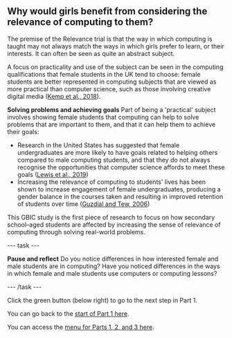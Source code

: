 ## Why would girls benefit from considering the relevance of computing to them?

The premise of the Relevance trial is that the way in which computing is taught may not always match the ways in which girls prefer to learn, or their interests. It can often be seen as quite an abstract subject.

A focus on practicality and use of the subject can be seen in the computing qualifications that female students in the UK tend to choose: female students are better represented in computing subjects that are viewed as more practical than computer science, such as those involving creative digital media ([Kemp et al., 2018](https://www.bcs.org/media/3972/tracer-2017.pdf)).

**Solving problems and achieving goals**
Part of being a 'practical' subject involves showing female students that computing can help to solve problems that are important to them, and that it can help them to achieve their goals:
+ Research in the United States has suggested that female undergraduates are more likely to have goals related to helping others compared to male computing students, and that they do not always recognise the opportunities that computer science affords to meet these goals ([Lewis et al., 2019](https://dl.acm.org/doi/abs/10.1145/3291279.3339426))
+ Increasing the relevance of computing to students' lives has been shown to increase engagement of female undergraduates, producing a gender balance in the courses taken and resulting in improved retention of students over time ([Guzdial and Tew, 2006](https://dl.acm.org/doi/abs/10.1145/1151588.1151597))

This GBIC study is the first piece of research to focus on how secondary school–aged students are affected by increasing the sense of relevance of computing through solving real-world problems.

---  task ---

**Pause and reflect**
Do you notice differences in how interested female and male students are in computing? Have you noticed differences in the ways in which female and male students use computers or computing lessons? 

---  /task ---

Click the green button (below right) to go to the next step in Part 1.

You can go back to the [start of Part 1 here](https://projects.raspberrypi.org/en/projects/Year8-RelevanceTraining-Part1-GBICi4).

You can access the [menu for Parts 1, 2, and 3 here](https://projects.raspberrypi.org/en/pathways/year8-relevancetraining-gbici4).

